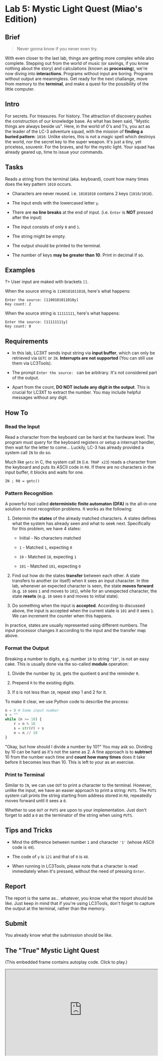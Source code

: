 # Lab 5: Mystic Light Quest (Miao's Edition)

## Brief

> Never gonna know if you never even try.

With even closer to the last lab, things are getting more complex while also complete. Stepping out from the world of music (or savings, if you know nothing about the story) and calculations (known as **processing**), we're now diving into **interactions**. Programs without input are boring. Programs without output are meaningless. Get ready for the next challange, move from memory to the **terminal**, and make a quest for the possibility of the little computer.

## Intro

For secrets. For treasures. For history. The attraction of discovery pushes the construction of our knowledge base. As what has been said, "Mystic things are always beside us". Here, in the world of 0's and 1's, you act as the leader of the LC-3 adventure squad, with the mission of **finding a buried pattern**: `1010`. Unlike stories, this is not a magic spell which destroys the world, nor the secret key to the super weapon. It's just a tiny, yet priceless, souvenir. For the braves, and for the mystic light. Your squad has already geared up, time to issue your commands.

## Tasks

Reads a string from the terminal (aka. keyboard), count how many times does the key pattern `1010` occurs.

- Characters are never reused. i.e. `10101010` contains 2 keys (`1010/1010`).

- The input ends with the lowercased letter `y`.

- There are **no line breaks** at the end of input. (i.e. `Enter` is **NOT** pressed after the input)

- The input consists of only `0` and `1`.

- The string might be empty.

- The output should be printed to the terminal.

- The number of keys **may be greater than 10**. Print in decimal if so.

## Examples

?> User input are maked with brackets `[]`.

When the source string is `1100101011010`, here's what happens:

```
Enter the source: [1100101011010y]
Key count: 2
```

When the source string is `11111111`, here's what happens:

```
Enter the source: [11111111y]
Key count: 0
```

## Requirements

- In this lab, LC3XT sends input string via **input buffer**, which can only be retrieved via `GETC` or  `IN`. **Interrupts are not supported** (You can still use them via LC3Tools).

- The prompt `Enter the source: ` can be arbitrary. It's not considered part of the output.

- Apart from the count, **DO NOT include any digit in the output**. This is crucial for LC3XT to extract the number. You may include helpful messages without any digit.

## How To

### Read the Input

Read a character from the keyboard can be hard at the hardware level. The program must query for the keyboard registers or setup a interrupt handler, then wait for the letter to come... Luckily, LC-3 has already provided a system call `IN` to do so.

Much like `getc` in C, the system call `IN` (i.e. `TRAP x23`) reads a character from the keyboard and puts its ASCII code in `R0`. If there are no characters in the input buffer, it blocks and waits for one. 

```
IN ; R0 = getc()
```

### Pattern Recognition

A powerful tool called **deterministic finite automaton (DFA)** is the all-in-one solution to most recognition problems. It works as the following:

1. Determin the **states** of the already matched characters. A states defines what the system has already seen and what to seek next. Specifically for this problem, we have 4 states:
   
   - Initial - No characters matched
   
   - `1` - Matched `1`, expecting `0`
   
   - `10` - Matched `10`, expecting `1`
   
   - `101` - Matched `101`, expecting `0`

2. Find out how do the states **transfer** between each other. A state transfers to another (or itself) when it sees an input character. In thie lab, whenever an expected character is seen, the state **moves forward** (e.g. `10` sees `1` and moves to `101`), while for an unexpected character, the state **resets** (e.g. `10` sees `0` and moves to initial state).

3. Do something when the input is **accepted**. According to discussed above, the input is accepted when the current state is `101` and it sees `1`. We can increment the counter when this happens.

In practice, states are usually represented using different numbers. The input processor changes it according to the input and the transfer map above.

### Format the Output

Breaking a number to digits, e.g. number `10` to string `"10"`, is not an easy cake. This is usually done via the so-called **modulo** operation:

1. Divide the number by `10`, gets the quotient `Q` and the reminder `R`.

2. Prepend `R` to the existing digits.

3. If `Q` is not less than `10`, repeat step 1 and 2 for it.

To make it clear, we use Python code to describe the process:

```python
n = 0 # Some input number
s = ""
while (n >= 10) {
    r = n % 10
    s = str(r) + s
    n = n // 10
}
```

"Okay, but how should I divide a number by 10?" You may ask so. Dividing by 10 can be hard as it's not the same as 2. A fine approach is to **subtract** 10 from the number each time and **count how many times** does it take before it becomes less than 10. This is left to your as an exercise.

### Print to Terminal

Similar to `IN`, we can use `OUT` to print a character to the terminal. However, unlike the input, we have an easier approach to print a string: `PUTS`. The `PUTS` system call prints the string starting from address stored in `R0`, repeatedly moves forward until it sees a `0`.

Whether to use `OUT` or `PUTS` are upon to your implementation. Just don't forget to add a `0` as the terminator of the string when using `PUTS`.

## Tips and Tricks

- Mind the difference between number `1` and character `'1'` (whose ASCII code is `49`).

- The code of `y` is `121` and that of `0` is `48`.

- When running in LC3Tools, please note that a character is read immediately when it's pressed, without the need of pressing `Enter`.

## Report

The report is the same as... whatever, you know what the report should be like. Just keep in mind that if you're using LC3Tools, don't forget to capture the output at the terminal, rather than the memory.

## Submit

You already know what the submission should be like.

## The "True" Mystic Light Quest

(This embedded frame contains autoplay code. Click to play.)

<style>

    #player {
        width: 100%;
        aspect-ratio: 16 / 9;
    }

</style>

<iframe id="player" src="https://monster-siren.hypergryph.com/music/880310" referrerpolicy="no-referrer"/>
